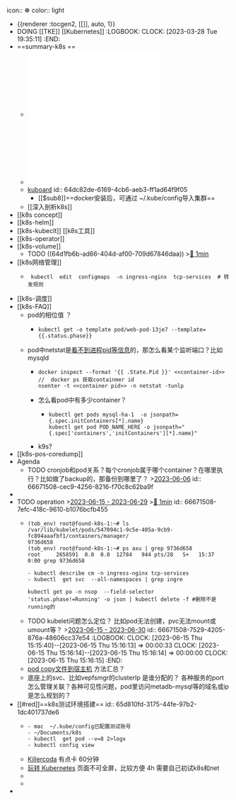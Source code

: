 icon:: ☸
color:: light

- {{renderer :tocgen2, [[]], auto, 1}}
- DOING [[TKE]] [[Kubernetes]]
  :LOGBOOK:
  CLOCK: [2023-03-28 Tue 19:35:11]
  :END:
- ==summary-k8s ==
	- ![Kubernetes in Action中文版-七牛容器云团队译.pdf](../assets/Kubernetes_in_Action中文版-七牛容器云团队译_1688134324560_0.pdf)
	- ![kubernetes中文指南-云原生应用架构实战手册-jimmysong.pdf](../assets/kubernetes中文指南-云原生应用架构实战手册-jimmysong_1688134376580_0.pdf)
	- [kuboard](https://kuboard.cn/overview/concepts.html#kubernetes-%E5%AD%A6%E4%B9%A0%E9%97%A8%E6%A7%9B%E5%9C%A8%E5%93%AA%E5%84%BF)
	  id:: 64dc82de-6169-4cb6-aeb3-ff1ad64f9f05
		- [[$sub8]]==docker安装后，可通过 ~/.kube/config导入集群==
	- [[深入剖析k8s]]
- [[k8s concept]]
- [[k8s-helm]]
- [[k8s-kubeclt]]  [[k8s工具]]
- [[k8s-operator]]
- [[k8s-volume]]
	- TODO ((64d1fb6b-ad66-404d-af00-709d67846daa)) >[🍅 1min](#agenda-pomo://?t=p-1691749648633-2)
- [[k8s网络管理]]
	- ```
	   kubectl  edit  configmaps  -n ingress-nginx  tcp-services  # 转发规则
	  ```
- [[k8s-调度]]
- [[k8s-FAQ]]
	- pod的相位值 ？
		- ````
		  kubectl get -o template pod/web-pod-13je7 --template={{.status.phase}}
		  ````
	- pod中netstat是[看不到进程pid等信息](https://stackoverflow.com/questions/63454535/why-is-hostport-not-showing-in-the-outputs-of-netstat-from-host-machine)的，那怎么看某个监听端口？比如mysqld
		- ```
		  docker inspect --format '{{ .State.Pid }}' <<container-id>>  //  docker ps 获取containmer id
		  nsenter -t <<container pid>> -n netstat -tunlp   
		  ```
		- 怎么看pod中有多少container？
			- ```
			  kubectl get pods mysql-ha-1  -o jsonpath={.spec.initContainers[*].name}
			  kubectl get pod POD_NAME_HERE -o jsonpath="{.spec['containers','initContainers'][*].name}"
			  ```
		- k9s?
- [[k8s-pos-coredump]]
- Agenda
	- TODO cronjob和pod关系？每个cronjob属于哪个container？在哪里执行？比如做了backup的，那备份到哪里了？ >[2023-06-06](#agenda://?start=1686018832000&end=1686018832000)
	  id:: 66671508-cec9-4256-8216-f70c8c62ba9f
-
- TODO operation >[2023-06-15 - 2023-06-29](#agenda://?start=1686815957618&end=1688025557618) >[🍅 1min](#agenda-pomo://?t=p-1691749285201-2)
  id:: 66671508-7efc-418c-9610-b1076bcfb455
	- ```
	  (tob_env) root@found-k8s-1:~# ls /var/lib/kubelet/pods/547094c1-9c5e-405a-9cb9-fc894aaafbf1/containers/manager/
	  9736d658
	  (tob_env) root@found-k8s-1:~# ps axu | grep 9736d658
	  root     2658591  0.0  0.0  12784   944 pts/28   S+   15:37   0:00 grep 9736d658
	  
	  - kubectl describe cm -n ingress-nginx tcp-services
	  - kubectl  get svc  --all-namespaces | grep ingre
	  
	  kubectl get po -n nsop  --field-selector 'status.phase!=Running' -o json | kubectl delete -f #删除不是running的
	  ```
	- TODO kubelet问题怎么定位？ 比如pod无法创建，pvc无法mount或umount等？ >[2023-06-15 - 2023-06-30](#agenda://?start=1686813353000&end=1688109353000)
	  id:: 66671508-7529-4205-876a-48606cc37e54
	  :LOGBOOK:
	  CLOCK: [2023-06-15 Thu 15:15:40]--[2023-06-15 Thu 15:16:13] =>  00:00:33
	  CLOCK: [2023-06-15 Thu 15:16:14]--[2023-06-15 Thu 15:16:14] =>  00:00:00
	  CLOCK: [2023-06-15 Thu 15:16:15]
	  :END:
	- [pod copy文件到宿主机](https://nj.transwarp.cn:8180/?p=493)  方法汇总？
	- 底座上的svc、比如vepfsmgr的clusterIp 是谁分配的？ 各种服务的port怎么管理关联？各种可见性问题，pod里访问metadb-mysql等的域名或ip是怎么规划的？
- [[#red]]==k8s测试环境搭建==
  id:: 65d810fd-3175-44fe-97b2-1dc401737de6
	- ```
	  - mac  ~/.kube/config已配置测试账号
	  - ~/Documents/k8s
	  - kubectl  get pod --v=8 2>logx
	  - kubectl config view
	  ```
	- [Killercoda](https://killercoda.com/playgrounds/scenario/kubernetes)  有点卡  60分钟
	- [玩转 Kubernetes](https://labs.play-with-k8s.com/)   页面不可全屏，比较方便  4h  需要自己初试k8s和net
	-
	-
-